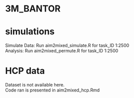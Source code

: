 # 3M_BANTOR

# simulations
Simulate Data: Run aim2mixed_simulate.R for task_ID 1:2500 <br>
Analysis: Run aim2mixed_permute.R for task_ID 1:2500 <br>

# HCP data
Dataset is not available here. <br>
Code ran is presented in aim2mixed_hcp.Rmd <br>
